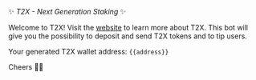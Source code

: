✨ *T2X - Next Generation Staking* ✨

Welcome to T2X! Visit the [website](http://t2xtoken.io) to learn more about T2X. This bot will give you the possibility to deposit and send T2X tokens and to tip users.  

Your generated T2X wallet address:
`{{address}}`

Cheers 🍻👋